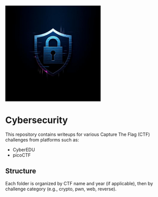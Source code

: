 <p align = "left">
  <img width="300" alt="webui" src="assets/logo.jpg">
</p>


# Cybersecurity

This repository contains writeups for various Capture The Flag (CTF) challenges from platforms such as:

- CyberEDU
- picoCTF

## Structure

Each folder is organized by CTF name and year (if applicable), then by challenge category (e.g., crypto, pwn, web, reverse).
